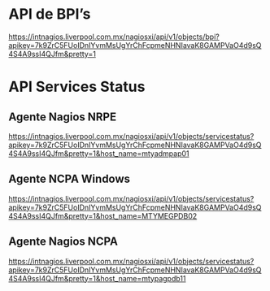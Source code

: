 # API de BPI’s

https://intnagios.liverpool.com.mx/nagiosxi/api/v1/objects/bpi?apikey=7k9ZrC5FUoIDnIYvmMsUgYrChFcpmeNHNIavaK8GAMPVaO4d9sQ4S4A9ssI4QJfm&pretty=1

# API Services Status

## Agente Nagios NRPE

https://intnagios.liverpool.com.mx/nagiosxi/api/v1/objects/servicestatus?apikey=7k9ZrC5FUoIDnIYvmMsUgYrChFcpmeNHNIavaK8GAMPVaO4d9sQ4S4A9ssI4QJfm&pretty=1&host_name=mtyadmpap01

## Agente NCPA Windows

https://intnagios.liverpool.com.mx/nagiosxi/api/v1/objects/servicestatus?apikey=7k9ZrC5FUoIDnIYvmMsUgYrChFcpmeNHNIavaK8GAMPVaO4d9sQ4S4A9ssI4QJfm&pretty=1&host_name=MTYMEGPDB02

## Agente Nagios NCPA

https://intnagios.liverpool.com.mx/nagiosxi/api/v1/objects/servicestatus?apikey=7k9ZrC5FUoIDnIYvmMsUgYrChFcpmeNHNIavaK8GAMPVaO4d9sQ4S4A9ssI4QJfm&pretty=1&host_name=mtypagpdb11
